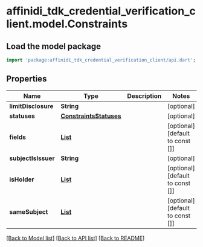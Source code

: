 # affinidi_tdk_credential_verification_client.model.Constraints

## Load the model package

```dart
import 'package:affinidi_tdk_credential_verification_client/api.dart';
```

## Properties

| Name                | Type                                              | Description | Notes                            |
| ------------------- | ------------------------------------------------- | ----------- | -------------------------------- |
| **limitDisclosure** | **String**                                        |             | [optional]                       |
| **statuses**        | [**ConstraintsStatuses**](ConstraintsStatuses.md) |             | [optional]                       |
| **fields**          | [**List<Field>**](Field.md)                       |             | [optional] [default to const []] |
| **subjectIsIssuer** | **String**                                        |             | [optional]                       |
| **isHolder**        | [**List<HolderSubject>**](HolderSubject.md)       |             | [optional] [default to const []] |
| **sameSubject**     | [**List<HolderSubject>**](HolderSubject.md)       |             | [optional] [default to const []] |

[[Back to Model list]](../README.md#documentation-for-models) [[Back to API list]](../README.md#documentation-for-api-endpoints) [[Back to README]](../README.md)
